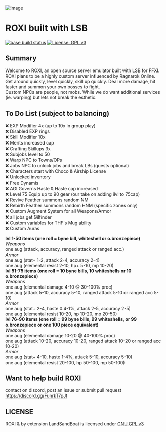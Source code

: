 ![image](https://user-images.githubusercontent.com/88016404/127222751-cf1f0cd1-b845-4041-9064-061e49ec1356.png)

# ROXI built with LSB
[![base build status](https://github.com/LandSandBoat/server/actions/workflows/build.yml/badge.svg)](https://github.com/LandSandBoat/server/actions/workflows/build.yml?query=base)
[![License: GPL v3](https://img.shields.io/badge/License-GPLv3-blue.svg)](https://www.gnu.org/licenses/gpl-3.0)

## Summary
Welcome to ROXI, an open source server emulator built with LSB for FFXI.  
ROXI plans to be a highly custom server influenced by Ragnarok Online.  
Get around quickly, level quickly, skill up quickly. Deal more damage, hit faster and summon your own bosses to fight.  
Custom NPCs are people, not mobs. While we do want additional services (ie. warping) but lets not break the esthetic.  

## To Do List (subject to balancing)
:x: EXP Modifier 4x (up to 10x in group play)  
:x: Disabled EXP rings  
:x: Skill Modifier 10x  
:x: Merits increased cap   
:x: Crafting Skillups 3x  
:x: Subjobs level to 50  
:x: Warp NPC to Towns/OPs  
:x: Jobs NPC to unlock jobs and break LBs (quests optional)    
:x: Characters start with Choco & Airship License  
:x: Unlocked inventory  
:x: Free Dynamis  
:x: AGI Governs Haste & Haste cap increased  
:x: Level 75 Equip up to 90 gear (our take on adding ilvl to 75cap)  
:x: Revive Feather summons random NM  
:x: Rebirth Feather summons random HNM (specific zones only)  
:x: Custom Augment System for all Weapons/Armor  
:x: all jobs get Gilfinder  
:x: Custom variables for THF's Mug ability  
:x: Custom Auras

**lvl 1-50 items (one roll = byne bill, whiteshell or o.bronzepiece)**  
_Weapons_  
one aug (attack, accuracy, ranged attack or ranged acc.)  
_Armor_  
one aug (stat+ 1-2, attack 2-4, accuracy 2-4)  
one aug (elemental resist 2-10, hp+ 5-10, mp 10-20)   
**lvl 51-75 items (one roll = 10 byne bills, 10 whiteshells or 10 o.bronzepiece)**  
_Weapons_  
one aug (elemental damage 4-10 @ 30-100% proc)   
one aug (attack 5-10, accuracy 5-10, ranged attack 5-10 or ranged acc 5-10)  
_Armor_  
one aug (stat+ 2-4, haste 0.4-1%, attack 2-5, accuracy 2-5)  
one aug (elemental resist 10-20, hp 10-20, mp 20-50)   
**lvl 76-90 items (one roll = 99 byne bills, 99 whiteshells, or 99 o.bronzepiece or one 100 piece equivalent)**  
_Weapons_  
one aug (elemental damage 10-20 @ 40-100% proc)  
one aug (attack 10-20, accuracy 10-20, ranged attack 10-20 or ranged acc 10-20)  
_Armor_  
one aug (stat+ 4-10, haste 1-4%, attack 5-10, accuracy 5-10)  
one aug (elemental resist 20-100, hp 50-100, mp 50-100)  

## Want to help build ROXI
contact on discord, post an issue or submit pull request  
https://discord.gg/FunrkT7pJt

## LICENSE
ROXI & by extension LandSandBoat is licensed under [GNU GPL v3](https://github.com/LandSandBoat/server/blob/topaz/LICENSE)

